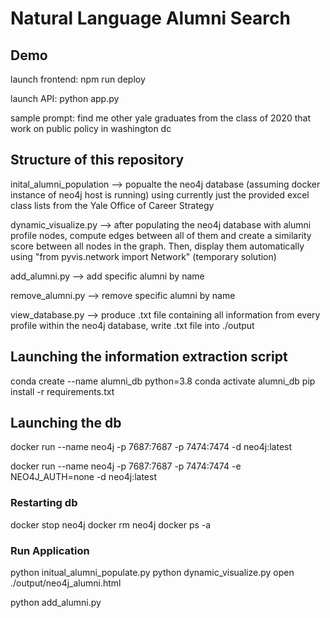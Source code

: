 # Natural Language Alumni Search

## Demo

launch frontend: npm run deploy

launch API: python app.py

sample prompt: find me other yale graduates from the class of 2020 that work on public policy in washington dc

## Structure of this repository

inital_alumni_population --> popualte the neo4j database (assuming docker instance of neo4j host is running) using currently just the provided excel class lists from the Yale Office of Career Strategy

dynamic_visualize.py --> after populating the neo4j database with alumni profile nodes, compute edges between all of them and create a similarity score between all nodes in the graph. Then, display them automatically using "from pyvis.network import Network" (temporary solution)

add_alumni.py --> add specific alumni by name

remove_alumni.py --> remove specific alumni by name

view_database.py --> produce .txt file containing all information from every profile within the neo4j database, write .txt file into ./output

## Launching the information extraction script

conda create --name alumni_db python=3.8
conda activate alumni_db
pip install -r requirements.txt

## Launching the db

docker run --name neo4j -p 7687:7687 -p 7474:7474 -d neo4j:latest

docker run --name neo4j -p 7687:7687 -p 7474:7474 -e NEO4J_AUTH=none -d neo4j:latest

### Restarting db

docker stop neo4j
docker rm neo4j
docker ps -a

### Run Application

python initual_alumni_populate.py
python dynamic_visualize.py
open ./output/neo4j_alumni.html

python add_alumni.py

